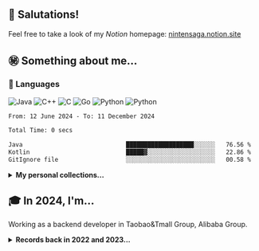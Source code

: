 <!--
**NintenSAGA/NintenSAGA** is a ✨ _special_ ✨ repository because its `README.md` (this file) appears on your GitHub profile.

Here are some ideas to get you started:

- 🔭 I’m currently working on ...
- 🌱 I’m currently learning ...
- 👯 I’m looking to collaborate on ...
- 🤔 I’m looking for help with ...
- 💬 Ask me about ...
- 📫 How to reach me: ...
- 😄 Pronouns: ...
- ⚡ Fun fact: ...
-->

## 🤯 Salutations!

Feel free to take a look of my _Notion_ homepage: [nintensaga.notion.site](https://nintensaga.notion.site)

## ㊙️ Something about me...

### 👻 Languages

![Java](https://img.shields.io/badge/-Java-FC801D?style=flat&logo=java&logoColor=white)
![C++](https://img.shields.io/badge/-C++-FE2857?style=flat&logo=c%2B%2B&logoColor=white)
![C](https://img.shields.io/badge/-DD1265?style=flat&logo=c&logoColor=white)
![Go](https://img.shields.io/badge/-Golang-087CFA?style=flat&logo=go&logoColor=white)
![Python](https://img.shields.io/badge/-Python-FDB60D?style=flat&logo=python&logoColor=white)
![Python](https://img.shields.io/badge/-TypeScript-087CFA?style=flat&logo=typescript&logoColor=white)

<!--START_SECTION:waka-->

```txt
From: 12 June 2024 - To: 11 December 2024

Total Time: 0 secs

Java                             ███████████████████░░░░░░   76.56 %
Kotlin                           █████▓░░░░░░░░░░░░░░░░░░░   22.86 %
GitIgnore file                   ░░░░░░░░░░░░░░░░░░░░░░░░░   00.58 %
```

<!--END_SECTION:waka-->

<details>
<summary><strong>My personal collections...</strong></summary>

### 📡 Tools

![IntelliJ IDEA](https://img.shields.io/badge/-IntelliJ_IDEA-FE2857?style=flat&logo=IntelliJIDEA&logoColor=white)
![GoLand](https://img.shields.io/badge/-GoLand-6B57FF?style=flat&logo=goland&logoColor=white)
![CLion](https://img.shields.io/badge/-CLion-087CFA?style=flat&logo=CLion&logoColor=white)
![Webstorm](https://img.shields.io/badge/-Webstorm-07C3F2?style=flat&logo=Webstorm&logoColor=white)
![Pycharm](https://img.shields.io/badge/-Pycharm-21D789?style=flat&logo=Pycharm&logoColor=white)
![Visual_Studio_Code](https://img.shields.io/badge/-Visual_Studio_Code-white?style=flat&logo=VisualStudioCode&logoColor=087CFA)

### 💻 Equipments

![iPhone 14 Pro](https://img.shields.io/badge/-iPhone_14_Pro-655DBB?style=flat&logo=apple&logoColor=BFACE2)
![MacBook Pro 14’ 2021](https://img.shields.io/badge/-MacBook_Pro_14’_2021-white?style=flat&logo=apple&logoColor=7D7D7D)
![iPad mini 2021](https://img.shields.io/badge/-iPad_mini_2021-6B57FF?style=flat&logo=apple&logoColor=white)

![Galaxy S20](https://img.shields.io/badge/-Galaxy_S20-white?style=flat&logo=samsung&logoColor=blue)
![MacBook Pro 13’ 2020](https://img.shields.io/badge/-MacBook_Pro_13’_2020-white?style=flat&logo=apple&logoColor=7D7D7D)
![Galaxy Tab S7](https://img.shields.io/badge/-Galaxy_Tab_S7-grey?style=flat&logo=samsung&logoColor=white)

### 📷 Photography

![Sony α7C](https://img.shields.io/badge/-Sony_α7C-grey?style=flat&logo=sony&logoColor=white)

![Sony FE 24-105mm f/4 G OSS](https://img.shields.io/badge/-Sony_FE_24--105mm_f/4_G_OSS-white?style=flat&logo=lens&logoColor=black)
![Sigma 65mm f/2 DG DN](https://img.shields.io/badge/-Sigma_65mm_f/2_DG_DN-white?style=flat&logo=lens&logoColor=black)
![Tamron 70-180mm F/2.8 Di III VXD](https://img.shields.io/badge/-Tamron_70--180mm_F/2.8_Di_III_VXD-white?style=flat&logo=lens&logoColor=black)

### 🎧 Audio

![Astell & Kern A&norma SR25](https://img.shields.io/badge/-Astell&Kern_A&norma_SR25-84E6F8?style=flat)
![xDuoo](https://img.shields.io/badge/-xDuoo_XD05_Bal-white?style=flat)

![IER-M9](https://img.shields.io/badge/-IER--M9-white?style=flat&logo=sony&logoColor=grey)
![T9iE](https://img.shields.io/badge/-Astell&Kern_T9iE-white?style=flat)

![MDR-Z1R](https://img.shields.io/badge/-MDR--Z1R-white?style=flat&logo=sony&logoColor=grey)
![WP900](https://img.shields.io/badge/-WP900-white?style=flat&logo=audiotechnica&logoColor=grey)

![hksd4](https://img.shields.io/badge/-harman/kardon_SoundStick_4-white?style=flat)

### 👾 Games

Here's my [Game Collection](https://nintensaga.notion.site/937f42eda5a24effb3833b0a550e3a8f?v=5ad6a4ae92044775a1872b705ccae972)

Now playing:
![Nintendo Switch](https://img.shields.io/badge/-Nintendo_Switch-E60012?style=flat&logo=NintendoSwitch&logoColor=)
![PS5](https://img.shields.io/badge/-PS5-white?style=flat&logo=Playstation&logoColor=003791)
![ROG Ally](https://img.shields.io/badge/-ROG_Ally-white?style=flat&logo=republicofgamers&logoColor=FF0029)

Also have these consoles:
![WiiU](https://img.shields.io/badge/-Wii_U-white?style=flat&logo=WiiU&logoColor=blue)
![3DS](https://img.shields.io/badge/-3DS-white?style=flat&logo=Nintendo3DS&logoColor=D12228)
![Wii](https://img.shields.io/badge/-Wii-white?style=flat&logo=Wii&logoColor=8B8B8B)
![3DS](https://img.shields.io/badge/-NDS-white?style=flat&logo=nintendo&logoColor=8B8B8B)
![PS4](https://img.shields.io/badge/-PS4-003791?style=flat&logo=Playstation&logoColor=white)
![PSP](https://img.shields.io/badge/-PSP-black?style=flat&logo=Playstation&logoColor=white)

</details>

## 🎓 In 2024, I'm...

Working as a backend developer in Taobao&Tmall Group, Alibaba Group.

<details>
<summary><strong>Records back in 2022 and 2023...</strong></summary>

## 🧐 In 2023, I'm working on...

| Course / Team                                                      | Project                                           | Brief                                                  |
| ------------------------------------------------------------------ | ------------------------------------------------- | ------------------------------------------------------ |
| [WeCrush](https://wecrush.cn/)                                     | `WeCrush-BE`                                      | A backend microservice project basing on Spring Cloud. |
| `NJUSE`, **_Software Engineering and Computing III_**, Spring 2023 | [`SentiSamoyed`](https://github.com/SentiSamoyed) | A refactored version of the classical _SentiStrength_. |

## 🤔 Back in 2022, I was learning...

> **_Note_**: Most of my projects are made private beacause of the requirement of academic integrity.
>
> Feel free to contact me if you have anything to ask.

| Course                                                         | Lab / Project                                                                                                 | Brief                                                                                                                                                                                     |
| -------------------------------------------------------------- | ------------------------------------------------------------------------------------------------------------- | ----------------------------------------------------------------------------------------------------------------------------------------------------------------------------------------- |
| `SU CS144`, **_Computer Networking_**, Fall 2021               | `Sponge Lab[7/7]`                                                                                             | Implementing the TCP Protocol.                                                                                                                                                            |
| `NJUCS JYY`, **_Operating System_**, Spring 2022               | `OS Lab[0 & 3/3]`<br/>`OS MLab[5/5]`                                                                          | Building a simple OS basing on the _AbstractMachine_ APIs. Supporting physical memory management, kernel multi-threading, syscall, and user process.                                      |
| `CMU 15-445`, **_Intro to Database Systems_**, Fall 2021       | `Bustub[4/4]`                                                                                                 | Implementing a Database kernel with Buffer Pool Manager, Extendible Hash Index, Query Execution, and Concurrency Control.                                                                 |
| `MIT 6.824`, **_Distributed System_**, Spring 2022             | `1 - MapReduce[1/1]`<br />`2 - Raft[4/4]`<br />`3 - KV-Raft[2/2]`<br />`4 - ShardedKV[2/2] (with challenges)` | Implementing _the Raft Consensus Protocol_ and then a sharded-KV store above it.                                                                                                          |
| `NJUCS`, **_Static Program Analysis_**, Fall 2022              | `Tai-e A[8/8]`                                                                                                | [Overview of Tai-e Assignments](http://tai-e.pascal-lab.net/en/intro/overview.html)                                                                                                       |
| `NJUCS`, **_Concurrency: Algorithms and Theories_**, Fall 2022 |                                                                                                               |                                                                                                                                                                                           |
| `NJUCS`, **_Formal Languages and Automata_**, Fall 2022        | `Turing Machine Simulator`                                                                                    | A simulator of the Turing Machine.                                                                                                                                                        |
| `NJUSE`, **_Compiler_**, Fall 2022                             | `Compiler Labs [8/8]`                                                                                         | A compiler that can compile the [SysY](https://gitlab.eduxiji.net/nscscc/compiler2022/-/blob/master/SysY2022%E8%AF%AD%E8%A8%80%E5%AE%9A%E4%B9%89-V1.pdf) programming language to LLVM IR. |

</details>